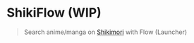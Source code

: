# ShikiFlow (WIP)

> Search anime/manga on [Shikimori](https://shikimori.one) with Flow (Launcher)


